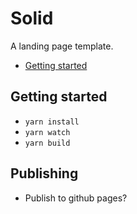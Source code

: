 # Solid

A landing page template.

- [Getting started](#getting-started)

## Getting started

- `yarn install`
- `yarn watch`
- `yarn build`

## Publishing

- Publish to github pages?

